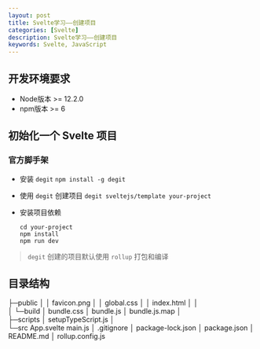 ```yaml
---
layout: post
title: Svelte学习——创建项目
categories: [Svelte]
description: Svelte学习——创建项目
keywords: Svelte, JavaScript
---
```



## 开发环境要求

* Node版本 >= 12.2.0
* npm版本 >= 6

## 初始化一个 Svelte 项目

### 官方脚手架

* 安装 `degit`
  `npm install -g degit`

* 使用 `degit` 创建项目
  `degit sveltejs/template your-project`

* 安装项目依赖
  ```
  cd your-project
  npm install
  npm run dev
  ```

> `degit` 创建的项目默认使用 `rollup` 打包和编译

## 目录结构


├─public
│  │  favicon.png
│  │  global.css
│  │  index.html
│  │  
│  └─build
│          bundle.css
│          bundle.js
│          bundle.js.map
│          
├─scripts
│      setupTypeScript.js
│      
└─src
        App.svelte
        main.js
│  .gitignore
│  package-lock.json
│  package.json
│  README.md
│  rollup.config.js